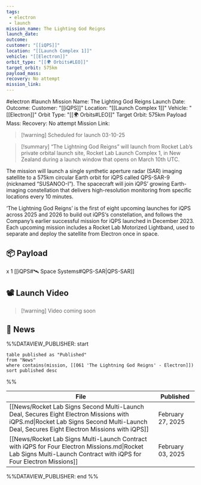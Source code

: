 ```yaml
---
tags:
 - electron
 - launch
mission_name: The Lighting God Reigns
launch_date: 
outcome:
customer: "[[iQPS]]"
location: "[[Launch Complex 1]]"
vehicle: "[[Electron]]"
orbit_type: "[[🌍 Orbits#LEO]]"
target_orbit: 575km 
payload_mass: 
recovery: No attempt
mission_link:
---
```

#electron #launch 
Mission Name: The Lighting God Reigns
Launch Date: 
Outcome:
Customer: "[[iQPS]]"
Location: "[[Launch Complex 1]]"
Vehicle: "[[Electron]]"
Orbit Type: "[[🌍 Orbits#LEO]]"
Target Orbit: 575km 
Payload Mass: 
Recovery: No attempt
Mission Link:

>[!warning] Scheduled for launch 03-10-25

>[!summary]
>“The Lightning God Reigns” will launch from Rocket Lab’s private orbital launch site, Rocket Lab Launch Complex 1, in New Zealand during a launch window that opens on March 10th UTC. 
>
The mission will launch a single synthetic aperture radar (SAR) imaging satellite to a 575km circular Earth orbit for iQPS called QPS-SAR-9 (nicknamed “SUSANOO-I”). The spacecraft will join iQPS’ growing Earth-imaging constellation that delivers high-resolution monitoring from specific locations every 10 minutes. 
>
‘The Lightning God Reigns’ is the first of eight upcoming launches for iQPS across 2025 and 2026 to build out iQPS‘s constellation, and follows the Company’s earlier successful mission for iQPS launched in December 2023. Each upcoming mission includes a Rocket Lab Motorized Lightband, used to separate and deploy the satellite from Electron once in space.

## 📦 Payload

x 1 [[iQPS#🛰️ Space Systems#QPS-SAR|QPS-SAR]]

## 📽️ Launch Video

>[!warning] Video coming soon

## 📰 News

%%DATAVIEW_PUBLISHER: start
```
table published as "Published"
from "News"
where contains(mission, [[061 'The Lightning God Reigns' - Electron]])
sort published desc
```
%%

| File                                                                                                                                                                                   | Published         |
| -------------------------------------------------------------------------------------------------------------------------------------------------------------------------------------- | ----------------- |
| [[News/Rocket Lab Signs Second Multi-Launch Deal, Secures Eight Electron Missions with iQPS.md\|Rocket Lab Signs Second Multi-Launch Deal, Secures Eight Electron Missions with iQPS]] | February 27, 2025 |
| [[News/Rocket Lab Signs Multi-Launch Contract with iQPS for Four Electron Missions.md\|Rocket Lab Signs Multi-Launch Contract with iQPS for Four Electron Missions]]                   | February 03, 2025 |

%%DATAVIEW_PUBLISHER: end %%


